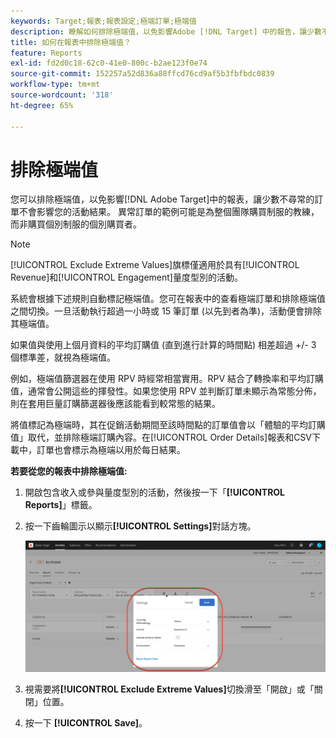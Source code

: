 ```yaml
---
keywords: Target;報表;報表設定;極端訂單;極端值
description: 瞭解如何排除極端值，以免影響Adobe [!DNL Target] 中的報告，讓少數不尋常的訂單不會影響您的活動結果。
title: 如何在報表中排除極端值？
feature: Reports
exl-id: fd2d0c18-62c0-41e0-800c-b2ae123f0e74
source-git-commit: 152257a52d836a88ffcd76cd9af5b3fbfbdc0839
workflow-type: tm+mt
source-wordcount: '318'
ht-degree: 65%

---
```


# 排除極端值

您可以排除極端值，以免影響[!DNL Adobe Target]中的報表，讓少數不尋常的訂單不會影響您的活動結果。 異常訂單的範例可能是為整個團隊購買制服的教練，而非購買個別制服的個別購買者。

>[!NOTE]
>
>[!UICONTROL Exclude Extreme Values]旗標僅適用於具有[!UICONTROL Revenue]和[!UICONTROL Engagement]量度型別的活動。

系統會根據下述規則自動標記極端值。您可在報表中的查看極端訂單和排除極端值之間切換。一旦活動執行超過一小時或 15 筆訂單 (以先到者為準)，活動便會排除其極端值。

如果值與使用上個月資料的平均訂購值 (直到進行計算的時間點) 相差超過 +/- 3 個標準差，就視為極端值。

例如，極端值篩選器在使用 RPV 時經常相當實用。RPV 結合了轉換率和平均訂購值，通常會公開這些的揮發性。如果您使用 RPV 並判斷訂單未顯示為常態分佈，則在套用巨量訂購篩選器後應該能看到較常態的結果。

將值標記為極端時，其在促銷活動期間至該時間點的訂單值會以「體驗的平均訂購值」取代，並排除極端訂購內容。在[!UICONTROL Order Details]報表和CSV下載中，訂單也會標示為極端以用於每日結果。

**若要從您的報表中排除極端值:**

1. 開啟包含收入或參與量度型別的活動，然後按一下「**[!UICONTROL Reports]**」標籤。
1. 按一下齒輪圖示以顯示&#x200B;**[!UICONTROL Settings]**&#x200B;對話方塊。

   ![步驟結果](assets/exclude_extreme_values.png)

1. 視需要將&#x200B;**[!UICONTROL Exclude Extreme Values]**&#x200B;切換滑至「開啟」或「關閉」位置。
1. 按一下 **[!UICONTROL Save]**。
